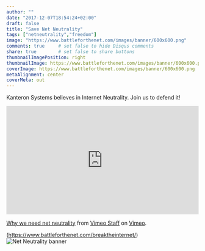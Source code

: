 ```yaml
---
author: ""
date: "2017-12-07T18:54:24+02:00"
draft: false
title: "Save Net Neutrality"
tags: ["netneutrality","freedom"]
image: "https://www.battleforthenet.com/images/banner/600x600.png"
comments: true     # set false to hide Disqus comments
share: true        # set false to share buttons
thumbnailImagePosition: right
thumbnailImage: https://www.battleforthenet.com/images/banner/600x600.png
coverImage: https://www.battleforthenet.com/images/banner/600x600.png
metaAlignment: center
coverMeta: out
---
```

Kanteron Systems believes in Internet Neutrality. Join us to defend it!

<!--more-->

<script src="https://widget.battleforthenet.com/widget.js" async></script>

<div class="vimeo-space" style="padding:56.25% 0 0 0;position:relative;"><iframe src="https://player.vimeo.com/video/222706185?title=0&byline=0&portrait=0" style="position:absolute;top:0;left:0;width:100%;height:100%;" frameborder="0" webkitallowfullscreen mozallowfullscreen allowfullscreen></iframe></div><script src="https://player.vimeo.com/api/player.js"></script>
<p><a href="https://vimeo.com/222706185">Why we need net neutrality</a> from <a href="https://vimeo.com/staff">Vimeo Staff</a> on <a href="https://vimeo.com">Vimeo</a>.</p>

(https://www.battleforthenet.com/breaktheinternet/) ![Net Neutrality banner](https://www.battleforthenet.com/images/banner/600x600.png)